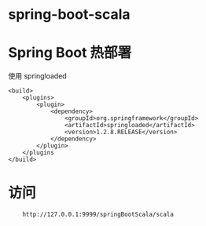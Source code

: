 # spring-boot-scala

# Spring Boot 热部署
使用 springloaded
``````
<build>
    <plugins>
        <plugin>
            <dependency>
                <groupId>org.springframework</groupId>
                <artifactId>springloaded</artifactId>
                <version>1.2.8.RELEASE</version>
            </dependency>
        </plugin>
    </plugins
</build>
``````

# 访问
````````
    http://127.0.0.1:9999/springBootScala/scala
````````
